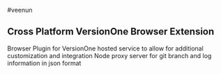 #veenun
## Cross Platform VersionOne Browser Extension
Browser Plugin for VersionOne hosted service to allow for additional customization and integration
Node proxy server for git branch and log information in json format
